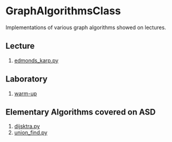 # GraphAlgorithmsClass
Implementations of various graph algorithms showed on lectures.

## Lecture
1. [edmonds_karp.py](./Lecture/edmonds_karp.y)

## Laboratory
1. [warm-up](./Laboratory/Lab_1)
    

## Elementary Algorithms covered on ASD
1. [dijsktra.py](./Elementary/dijsktra.py)
2. [union_find.py](./Elementary/union_find.py)


